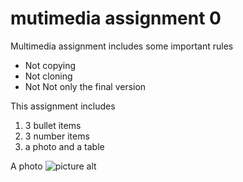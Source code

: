 # mutimedia assignment 0
Multimedia assignment includes some important rules
* Not copying
* Not cloning
* Not Not only the final version

This assignment includes
1. 3 bullet items
2. 3 number items
3. a photo and a table

A photo
![picture alt](http://www.elearn.ndhu.edu.tw/moodle/file.php/72180/photo.jpg "Test Title")

